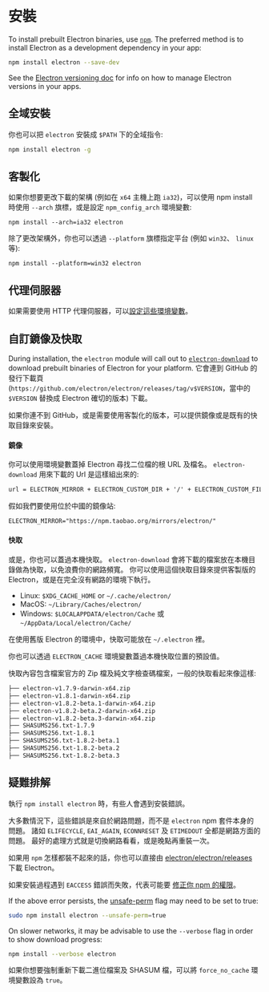 # 安裝

To install prebuilt Electron binaries, use [`npm`](https://docs.npmjs.com). The preferred method is to install Electron as a development dependency in your app:

```sh
npm install electron --save-dev
```

See the [Electron versioning doc](./electron-versioning.md) for info on how to manage Electron versions in your apps.

## 全域安裝

你也可以把 `electron` 安裝成 `$PATH` 下的全域指令:

```sh
npm install electron -g
```

## 客製化

如果你想要更改下載的架構 (例如在 `x64` 主機上跑 `ia32`)，可以使用 npm install 時使用 `--arch` 旗標，或是設定 `npm_config_arch` 環境變數:

```shell
npm install --arch=ia32 electron
```

除了更改架構外，你也可以透過 `--platform` 旗標指定平台 (例如 `win32`、 `linux` 等):

```shell
npm install --platform=win32 electron
```

## 代理伺服器

如果需要使用 HTTP 代理伺服器，可以[設定這些環境變數](https://github.com/request/request/tree/f0c4ec061141051988d1216c24936ad2e7d5c45d#controlling-proxy-behaviour-using-environment-variables)。

## 自訂鏡像及快取

During installation, the `electron` module will call out to [`electron-download`](https://github.com/electron-userland/electron-download) to download prebuilt binaries of Electron for your platform. 它會連到 GitHub 的發行下載頁(`https://github.com/electron/electron/releases/tag/v$VERSION`，當中的 `$VERSION` 替換成 Electron 確切的版本) 下載。

如果你連不到 GitHub，或是需要使用客製化的版本，可以提供鏡像或是既有的快取目錄來安裝。

#### 鏡像

你可以使用環境變數蓋掉 Electron 尋找二位檔的根 URL 及檔名。 `electron-download` 用來下載的 Url 是這樣組出來的:

```txt
url = ELECTRON_MIRROR + ELECTRON_CUSTOM_DIR + '/' + ELECTRON_CUSTOM_FILENAME
```

假如我們要使用位於中國的鏡像站:

```txt
ELECTRON_MIRROR="https://npm.taobao.org/mirrors/electron/"
```

#### 快取

或是，你也可以蓋過本機快取。 `electron-download` 會將下載的檔案放在本機目錄做為快取，以免浪費你的網路頻寬。 你可以使用這個快取目錄來提供客製版的 Electron，或是在完全沒有網路的環境下執行。

* Linux: `$XDG_CACHE_HOME` or `~/.cache/electron/`
* MacOS: `~/Library/Caches/electron/`
* Windows: `$LOCALAPPDATA/electron/Cache` 或 `~/AppData/Local/electron/Cache/`

在使用舊版 Electron 的環境中，快取可能放在 `~/.electron` 裡。

你也可以透過 `ELECTRON_CACHE` 環境變數蓋過本機快取位置的預設值。

快取內容包含檔案官方的 Zip 檔及純文字檢查碼檔案，一般的快取看起來像這樣:

```sh
├── electron-v1.7.9-darwin-x64.zip
├── electron-v1.8.1-darwin-x64.zip
├── electron-v1.8.2-beta.1-darwin-x64.zip
├── electron-v1.8.2-beta.2-darwin-x64.zip
├── electron-v1.8.2-beta.3-darwin-x64.zip
├── SHASUMS256.txt-1.7.9
├── SHASUMS256.txt-1.8.1
├── SHASUMS256.txt-1.8.2-beta.1
├── SHASUMS256.txt-1.8.2-beta.2
├── SHASUMS256.txt-1.8.2-beta.3
```

## 疑難排解

執行 `npm install electron` 時，有些人會遇到安裝錯誤。

大多數情況下，這些錯誤是來自於網路問題，而不是 `electron` npm 套件本身的問題。 諸如 `ELIFECYCLE`, `EAI_AGAIN`, `ECONNRESET` 及 `ETIMEDOUT` 全都是網路方面的問題。 最好的處理方式就是切換網路看看，或是晚點再重裝一次。

如果用 `npm` 怎樣都裝不起來的話，你也可以直接由 [electron/electron/releases](https://github.com/electron/electron/releases) 下載 Electron。

如果安裝過程遇到 `EACCESS` 錯誤而失敗，代表可能要 [修正你 npm 的權限](https://docs.npmjs.com/getting-started/fixing-npm-permissions)。

If the above error persists, the [unsafe-perm](https://docs.npmjs.com/misc/config#unsafe-perm) flag may need to be set to true:

```sh
sudo npm install electron --unsafe-perm=true
```

On slower networks, it may be advisable to use the `--verbose` flag in order to show download progress:

```sh
npm install --verbose electron
```

如果你想要強制重新下載二進位檔案及 SHASUM 檔，可以將 `force_no_cache` 環境變數設為 `true`。